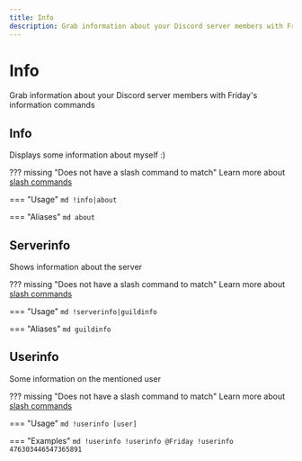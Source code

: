 ```yaml
---
title: Info
description: Grab information about your Discord server members with Friday's information commands
---
```

# Info

Grab information about your Discord server members with Friday's information commands

## Info

Displays some information about myself :)

??? missing "Does not have a slash command to match"
	Learn more about [slash commands](/#slash-commands)

=== "Usage"
	```md
	!info|about 
	```

=== "Aliases"
	```md
	about
	```

## Serverinfo

Shows information about the server

??? missing "Does not have a slash command to match"
	Learn more about [slash commands](/#slash-commands)

=== "Usage"
	```md
	!serverinfo|guildinfo 
	```

=== "Aliases"
	```md
	guildinfo
	```

## Userinfo

Some information on the mentioned user

??? missing "Does not have a slash command to match"
	Learn more about [slash commands](/#slash-commands)

=== "Usage"
	```md
	!userinfo [user]
	```

=== "Examples"
	```md
	!userinfo
	!userinfo @Friday
	!userinfo 476303446547365891
	```
